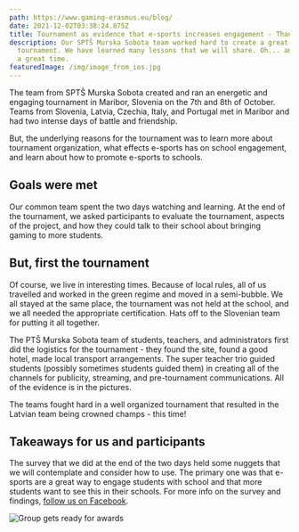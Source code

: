 ```yaml
---
path: https://www.gaming-erasmus.eu/blog/
date: 2021-12-02T03:38:24.875Z
title: Tournament as evidence that e-sports increases engagement - Thanks Maribor!
description: Our SPTŠ Murska Sobota team worked hard to create a great
  tournament. We have learned many lessons that we will share. Oh... and it was
  a great time.
featuredImage: /img/image_from_ios.jpg
---
```



The team from SPTŠ Murska Sobota created and ran an energetic and engaging tournament in Maribor, Slovenia on the 7th and 8th of October. Teams from Slovenia, Latvia, Czechia, Italy, and Portugal met in Maribor and had two intense days of battle and friendship. 

But, the underlying reasons for the tournament was to learn more about tournament organization, what effects e-sports has on school engagement, and learn about how to promote e-sports to schools.

## Goals were met

Our common team spent the two days watching and learning. At the end of the tournament, we asked participants to evaluate the tournament, aspects of the project, and how they could talk to their school about bringing gaming to more students. 

## But, first the tournament

Of course, we live in interesting times. Because of local rules, all of us travelled and worked in the green regime and moved in a semi-bubble. We all stayed at the same place, the tournament was not held at the school, and we all needed the appropriate certification. Hats off to the Slovenian team for putting it all together.

The PTŠ Murska Sobota team of students, teachers, and administrators first did the logistics for the tournament - they found the site, found a good hotel, made local transport arrangements. The super teacher trio guided students (possibly sometimes students guided them) in creating all of the channels for publicity, streaming, and pre-tournament communications. All of the evidence is in the pictures.

The teams fought hard in a well organized tournament that resulted in the Latvian team being crowned champs - this time!

## Takeaways for us and participants

The survey that we did at the end of the two days held some nuggets that we will contemplate and consider how to use. The primary one was that e-sports are a great way to engage students with school and that more students want to see this in their schools. For more info on the survey and findings, [follow us on Facebook](https://www.facebook.com/Gaming-for-Boosting-School-Engagement-109006730574121).

![Group gets ready for awards](/img/20211007191313_img_1222.jpg "Ready for prizes")